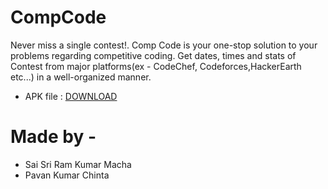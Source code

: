 # CompCode
 Never miss a single contest!. Comp Code is your one-stop solution to your problems regarding competitive coding. Get dates, times and stats of Contest from major platforms(ex - CodeChef, Codeforces,HackerEarth etc...) in a well-organized manner.
 
  - APK file : <a href="https://github.com/mr-white-hat/CompCode/raw/master/app/release/app-release.apk">DOWNLOAD</a>

# Made by - 
 - Sai Sri Ram Kumar Macha
 - Pavan Kumar Chinta
 
